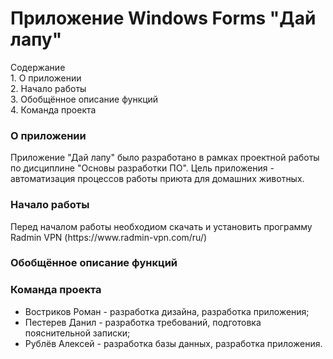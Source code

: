 <h1>Приложение Windows Forms "Дай лапу"</h1>
<p>Содержание<br>1. О приложении<br>2. Начало работы<br>3. Обобщённое описание функций<br>4. Команда проекта</p>
<h3>О приложении</h3>
<p>Приложение "Дай лапу" было разработано в рамках проектной работы по дисциплине "Основы разработки ПО". Цель приложения - автоматизация процессов работы приюта для домашних животных.</p>
<h3>Начало работы</h3>
<p>Перед началом работы необходиом скачать и установить программу Radmin VPN (https://www.radmin-vpn.com/ru/)</p>
<h3>Обобщённое описание функций</h3>
<h3>Команда проекта</h3>
<ul>
  <li>Востриков Роман - разработка дизайна, разработка приложения;</li>
  <li>Пестерев Данил - разработка требований, подготовка пояснительной записки;</li>
  <li>Рублёв Алексей - разработка базы данных, разработка приложения.</li>
</ul>
